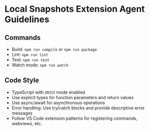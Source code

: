 # Local Snapshots Extension Agent Guidelines

## Commands
- Build: `npm run compile` or `npm run package`
- Lint: `npm run lint`
- Test: `npm run test`
- Watch mode: `npm run watch`

## Code Style
- TypeScript with strict mode enabled
- Use explicit types for function parameters and return values
- Use async/await for asynchronous operations
- Error handling: Use try/catch blocks and provide descriptive error messages
- Follow VS Code extension patterns for registering commands, webviews, etc.